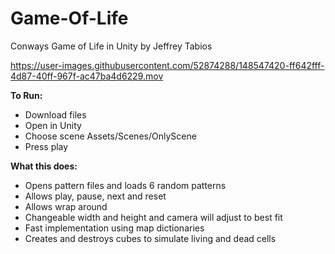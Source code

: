 # Game-Of-Life
Conways Game of Life in Unity by Jeffrey Tabios

https://user-images.githubusercontent.com/52874288/148547420-ff642fff-4d87-40ff-967f-ac47ba4d6229.mov

**To Run:**
- Download files
- Open in Unity
- Choose scene Assets/Scenes/OnlyScene
- Press play

**What this does:**
- Opens pattern files and loads 6 random patterns
- Allows play, pause, next and reset
- Allows wrap around
- Changeable width and height and camera will adjust to best fit
- Fast implementation using map dictionaries
- Creates and destroys cubes to simulate living and dead cells
